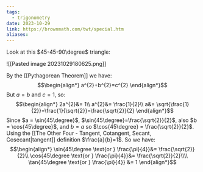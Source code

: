 ```yaml
---
tags:
  - trigonometry
date: 2023-10-29
link: https://brownmath.com/twt/special.htm
aliases:
---
```

Look at this $45-45-90\degree$ triangle:

![[Pasted image 20231029180625.png]]

By the [[Pythagorean Theorem]] we have:
$$\begin{align*}
a^{2}+b^{2}=c^{2}
\end{align*}$$
But $a = b$ and $c = 1$, so:
$$\begin{align*}
2a^{2}&= 1\\
a^{2}&= \frac{1}{2}\\
a&= \sqrt{\frac{1}{2}}=\frac{1}{\sqrt{2}}=\frac{\sqrt{2}}{2}
\end{align*}$$
Since $a = \sin{45\degree}$, $\sin{45\degree}=\frac{\sqrt{2}}{2}$, also $b = \cos{45\degree}$, and $b = a$ so $\cos{45\degree} = \frac{\sqrt{2}}{2}$. 
Using the [[The Other Four - Tangent, Cotangent, Secant, Cosecant|tangent]] definition $\frac{a}{b}=1$.
So we have:
$$\begin{align*}
\sin{45\degree \text{or } \frac{\pi}{4}}&= \frac{\sqrt{2}}{2}\\
\cos{45\degree \text{or } \frac{\pi}{4}}&= \frac{\sqrt{2}}{2}\\\\
\tan{45\degree \text{or } \frac{\pi}{4}} &= 1
\end{align*}$$

